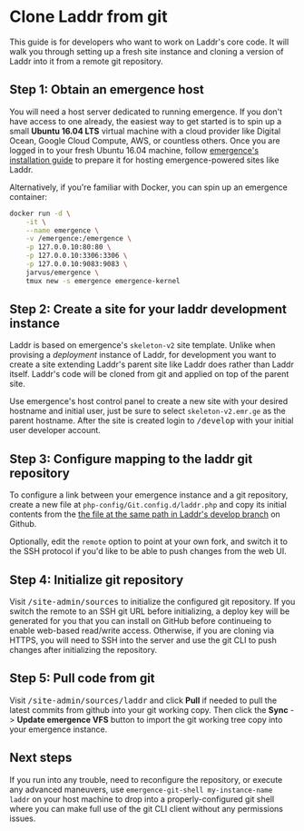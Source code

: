 # Clone Laddr from git

This guide is for developers who want to work on Laddr's core code. It will walk you through
setting up a fresh site instance and cloning a version of Laddr into it from a remote git
repository.

## Step 1: Obtain an emergence host

You will need a host server dedicated to running emergence. If you don't have access to one already,
the easiest way to get started is to spin up a small **Ubuntu 16.04 LTS** virtual machine with a cloud
provider like Digital Ocean, Google Cloud Compute, AWS, or countless others. Once you are logged in
to your fresh Ubuntu 16.04 machine, follow [emergence's installation guide][emergence-install]
to prepare it for hosting emergence-powered sites like Laddr.

Alternatively, if you're familiar with Docker, you can spin up an emergence container:

```bash
docker run -d \
    -it \
    --name emergence \
    -v /emergence:/emergence \
    -p 127.0.0.10:80:80 \
    -p 127.0.0.10:3306:3306 \
    -p 127.0.0.10:9083:9083 \
    jarvus/emergence \
    tmux new -s emergence emergence-kernel
```

## Step 2: Create a site for your laddr development instance

Laddr is based on emergence's `skeleton-v2` site template. Unlike when provising a *deployment*
instance of Laddr, for development you want to create a site extending Laddr's parent
site like Laddr does rather than Laddr itself. Laddr's code will be cloned from git and applied
on top of the parent site.

Use emergence's host control panel to create a new site with your desired hostname and initial user, just
be sure to select `skeleton-v2.emr.ge` as the parent hostname. After the site is created login to <kbd>/develop</kbd>
with your initial user developer account.

## Step 3: Configure mapping to the laddr git repository

To configure a link between your emergence instance and a git repository, create a new file at `php-config/Git.config.d/laddr.php` and copy its initial contents
from the [the file at the same path in Laddr's develop branch][git-config]
on Github.

Optionally, edit the `remote` option to point at your own fork, and switch it to the SSH protocol if you'd like to be able to push changes from the web UI.

## Step 4: Initialize git repository

Visit <kbd>/site-admin/sources</kbd> to initialize the configured git repository. If you switch the remote to an SSH git URL before initializing, a deploy key will be generated for you that you can install on GitHub before continueing to enable web-based read/write access. Otherwise, if you are
cloning via HTTPS, you will need to SSH into the server and use the git CLI to push changes after initializing the repository.

## Step 5: Pull code from git

Visit <kbd>/site-admin/sources/laddr</kbd> and click **Pull** if needed to pull the latest commits from github into your
git working copy. Then click the **Sync** -> **Update emergence VFS** button to import the git working tree copy into your
emergence instance.

## Next steps

If you run into any trouble, need to reconfigure the repository, or execute any advanced maneuvers, use `emergence-git-shell my-instance-name laddr` on your host machine to drop into a properly-configured git shell where you can make full use of the git CLI client without any permissions issues.

[emergence-install]: https://emergenceplatform.gitbook.io/emergence-book/server-setup/installation/ubuntu-16.04
[git-config]: https://github.com/CodeForPhilly/laddr/blob/develop/php-config/Git.config.d/laddr.php
